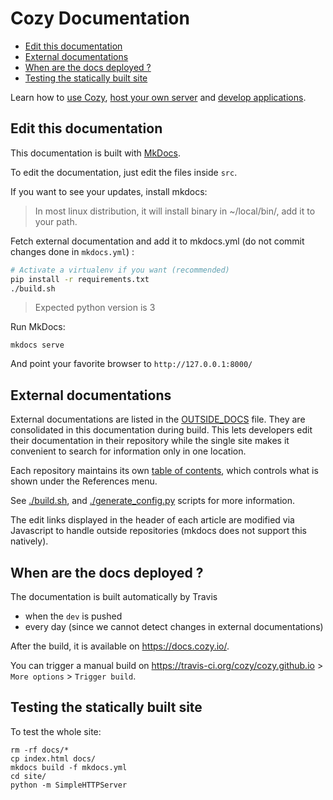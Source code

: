 # Cozy Documentation

<!-- MarkdownTOC autolink=True -->

- [Edit this documentation](#edit-this-documentation)
- [External documentations](#external-documentations)
- [When are the docs deployed ?](#when-are-the-docs-deployed-)
- [Testing the statically built site](#testing-the-statically-built-site)

<!-- /MarkdownTOC -->

Learn how to [use Cozy](https://docs.cozy.io/en/use), [host your own server](https://docs.cozy.io/en/tutorials/selfhosting/) and [develop applications](https://docs.cozy.io/en/tutorials/app/).

## Edit this documentation

This documentation is built with [MkDocs](http://www.mkdocs.org).

To edit the documentation, just edit the files inside `src`.

If you want to see your updates, install mkdocs:

> In most linux distribution, it will install binary in ~/local/bin/, add it to your path.

Fetch external documentation and add it to mkdocs.yml (do not commit changes done in `mkdocs.yml`) :

```bash
# Activate a virtualenv if you want (recommended)
pip install -r requirements.txt
./build.sh
```

> Expected python version is 3

Run MkDocs:

```shell
mkdocs serve
```

And point your favorite browser to `http://127.0.0.1:8000/`

## External documentations

External documentations are listed in the [OUTSIDE_DOCS](./OUTSIDE_DOCS) file. They are consolidated in this documentation during build.
This lets developers edit their documentation in their repository while the single site makes it convenient
to search for information only in one location.

Each repository maintains its own [table of contents](https://github.com/cozy/cozy-doctypes/blob/master/toc.yml),
which controls what is shown under the References menu.

See [./build.sh](./build.sh), and [./generate_config.py](./generate_config.py) scripts for more information.

The edit links displayed in the header of each article are modified via Javascript to handle outside repositories (mkdocs does not support
this natively).

## When are the docs deployed ?

The documentation is built automatically by Travis

- when the `dev` is pushed
- every day (since we cannot detect changes in external documentations)

After the build, it is available on <https://docs.cozy.io/>.

You can trigger a manual build on <https://travis-ci.org/cozy/cozy.github.io> > `More options` > `Trigger build`.

## Testing the statically built site

To test the whole site:

```shell
rm -rf docs/*
cp index.html docs/
mkdocs build -f mkdocs.yml
cd site/
python -m SimpleHTTPServer
```

